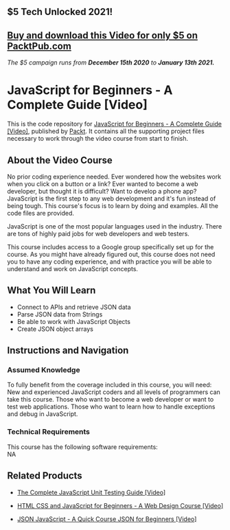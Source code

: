 ## $5 Tech Unlocked 2021!
[Buy and download this Video for only $5 on PacktPub.com](https://www.packtpub.com/product/javascript-for-beginners-a-complete-guide-video/9781789133752)
-----
*The $5 campaign         runs from __December 15th 2020__ to __January 13th 2021.__*

# JavaScript for Beginners - A Complete Guide [Video]
This is the code repository for [JavaScript for Beginners - A Complete Guide [Video]](https://www.packtpub.com/application-development/json-javascript-quick-course-json-beginners-video?utm_source=github&utm_medium=repository&utm_campaign=9781838557409), published by [Packt](https://www.packtpub.com/?utm_source=github). It contains all the supporting project files necessary to work through the video course from start to finish.
## About the Video Course
No prior coding experience needed. Ever wondered how the websites work when you click on a button or a link? Ever wanted to become a web developer, but thought it is difficult? Want to develop a phone app? JavaScript is the first step to any web development and it's fun instead of being tough. This course's focus is to learn by doing and examples. All the code files are provided.

JavaScript is one of the most popular languages used in the industry. There are tons of highly paid jobs for web developers and web testers. 

This course includes access to a Google group specifically set up for the course. As you might have already figured out, this course does not need you to have any coding experience, and with practice you will be able to understand and work on JavaScript concepts.

<H2>What You Will Learn</H2>
<DIV class=book-info-will-learn-text>
<UL>
<LI>Connect to APIs and retrieve JSON data 
<LI>Parse JSON data from Strings 
<LI>Be able to work with JavaScript Objects 
<LI>Create JSON object arrays </LI></UL></DIV>

## Instructions and Navigation
### Assumed Knowledge
To fully benefit from the coverage included in this course, you will need:<br/>
New and experienced JavaScript coders and all levels of programmers can take this course.
Those who want to become a web developer or want to test web applications. Those who want to learn how to handle exceptions and debug in JavaScript.
### Technical Requirements
This course has the following software requirements:<br/>
NA

## Related Products
* [The Complete JavaScript Unit Testing Guide [Video]](https://www.packtpub.com/application-development/json-javascript-quick-course-json-beginners-video?utm_source=github&utm_medium=repository&utm_campaign=9781838557409)

* [HTML CSS and JavaScript for Beginners - A Web Design Course [Video]](https://www.packtpub.com/application-development/json-javascript-quick-course-json-beginners-video?utm_source=github&utm_medium=repository&utm_campaign=9781838557409)

* [JSON JavaScript - A Quick Course JSON for Beginners [Video]](https://www.packtpub.com/application-development/json-javascript-quick-course-json-beginners-video?utm_source=github&utm_medium=repository&utm_campaign=9781838557409)

